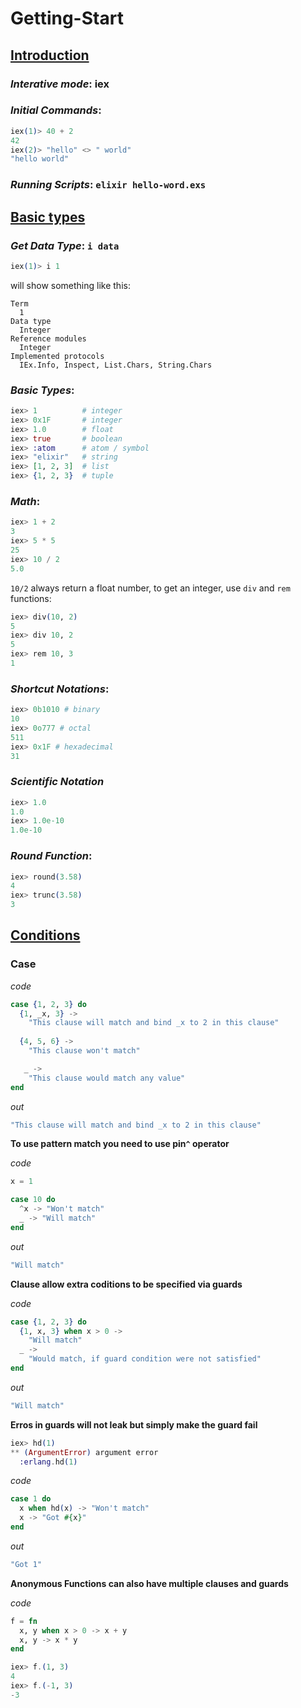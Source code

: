 # Getting-Start

## [Introduction](https://elixir-lang.org/getting-started/introduction.html)

### _Interative mode_: **iex**

### _Initial Commands_:
```elixir
iex(1)> 40 + 2
42
iex(2)> "hello" <> " world"
"hello world"
```

### _Running Scripts_: `elixir hello-word.exs`

## [Basic types](https://elixir-lang.org/getting-started/basic-types.html)

### _Get Data Type_: `i data`
```elixir
iex(1)> i 1
```
will show something like this:
```
Term
  1
Data type
  Integer
Reference modules
  Integer
Implemented protocols
  IEx.Info, Inspect, List.Chars, String.Chars
```

### _Basic Types_:
```elixir
iex> 1          # integer
iex> 0x1F       # integer
iex> 1.0        # float
iex> true       # boolean
iex> :atom      # atom / symbol
iex> "elixir"   # string
iex> [1, 2, 3]  # list
iex> {1, 2, 3}  # tuple
```

### _Math_:
```elixir
iex> 1 + 2
3
iex> 5 * 5
25
iex> 10 / 2
5.0
```
`10/2` always return a float number, to get an integer, use `div` and `rem` functions:
```elixir
iex> div(10, 2)
5
iex> div 10, 2
5
iex> rem 10, 3
1
```

### _Shortcut Notations_:
```elixir
iex> 0b1010 # binary
10
iex> 0o777 # octal
511
iex> 0x1F # hexadecimal
31
```

### _Scientific Notation_
```elixir
iex> 1.0
1.0
iex> 1.0e-10
1.0e-10
```

### _Round Function_:
```elixir
iex> round(3.58)
4
iex> trunc(3.58)
3
```

## [Conditions](https://elixir-lang.org/getting-started/case-cond-and-if.html)

### Case

_code_
```elixir
case {1, 2, 3} do       
  {1, _x, 3} ->  
    "This clause will match and bind _x to 2 in this clause"
   
  {4, 5, 6} ->
    "This clause won't match"

   _ ->
    "This clause would match any value"
end
```
_out_
```elixir
"This clause will match and bind _x to 2 in this clause"
```

**To use pattern match you need to use pin`^` operator**

_code_
```elixir
x = 1

case 10 do
  ^x -> "Won't match"
  _ -> "Will match"
end
```
_out_
```elixir
"Will match"
```

**Clause allow extra coditions to be specified via guards**

_code_
```elixir
case {1, 2, 3} do
  {1, x, 3} when x > 0 ->
    "Will match"
  _ ->
    "Would match, if guard condition were not satisfied"
end
```
_out_
```elixir
"Will match"
```

**Erros in guards will not leak but simply make the guard fail**

```elixir
iex> hd(1)
** (ArgumentError) argument error
  :erlang.hd(1)
```

_code_
```elixir
case 1 do
  x when hd(x) -> "Won't match"
  x -> "Got #{x}"
end
```
_out_
```elixir
"Got 1"
```
**Anonymous Functions can also have multiple clauses and guards**

_code_
```elixir
f = fn
  x, y when x > 0 -> x + y
  x, y -> x * y
end
```
```elixir
iex> f.(1, 3)
4
iex> f.(-1, 3)
-3
```
